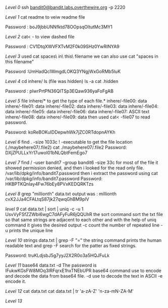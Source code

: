 *Level 0*
ssh bandit0@bandit.labs.overthewire.org -p 2220

*Level 1*
cat readme to veiw readme file

Password : boJ9jbbUNNfktd78OOpsqOltutMc3MY1

*Level 2*
cat< - to view dashed file

Password : CV1DtqXWVFXTvM2F0k09SHz0YwRINYA9

*Level 3*
used cat spaces\ in\ this\ filename
we can also use cat "spaces in this filename"

Password :UmHadQclWmgdLOKQ3YNgjWxGoRMb5luK

*Level 4*
cd inhere/
ls (file was hidden)
ls -a
cat .hidden

Password : pIwrPrtPN36QITSp3EQaw936yaFoFgAB

*Level 5*
file inhere/* to get the type of each file.*
inhere/-file00: data
inhere/-file01: data
inhere/-file02: data
inhere/-file03: data
inhere/-file04: data
inhere/-file05: data
inhere/-file06: data
inhere/-file07: ASCII text
inhere/-file08: data
inhere/-file09: data
then used cat< -file07 to read password.

Password: koReBOKuIDDepwhWk7jZC0RTdopnAYKh

*Level 6*
find . -size 1033c ! -executable
to get the file location (./maybehere07/.file2)
cat ./maybehere07/.file2
Password: DXjZPULLxYr17uwoI01bNLQbtFemEgo7

*Level 7*
find / -user bandit7 -group bandit6 -size 33c for most of the file it showed permission denied, and then i looked for the read only file.
/var/lib/dpkg/info/bandit7.password
then i extract the password using cat /var/lib/dpkg/info/bandit7.password
Password: HKBPTKQnIay4Fw76bEy8PVxKEDQRKTzs

*Level 8*
grep "millionth" data.txt
output was : millionth       cvX2JJa4CFALtqS87jk27qwqGhBM9plV

*level 9*
cat data.txt | sort | uniq -c -u
      1 UsvVyFSfZZWbi6wgC7dAFyFuR6jQQUhR
the sort command sort the txt file so that same strings are adjacent to each other and with the help of uniq command it gives the desired output
-c count the number of repeated line
-u prints the unique line

*Level 10*
strings data.txt | grep -F "=" 
the string command prints the human readable text and grep -F search for the patter as fixed strings.

Password: truKLdjsbJ5g7yyJ2X2R0o3a5HQJFuLk

*Level 11*
base64 data.txt -d
The password is IFukwKGsFW8MOq3IRFqrxE1hxTNEbUPR
base64 command use to encode and decode the data from base64 file.
-d use to decode the text in ASCII
-e encode it.

*Level 12*
cat data.txt
cat data.txt | tr 'a-zA-Z' 'n-za-mN-ZA-M'

*Level 13*
